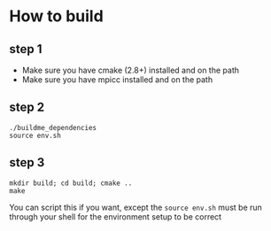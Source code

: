 
# How to build 

## step 1

- Make sure you have cmake (2.8+) installed and on the path
- Make sure you have mpicc installed and on the path

## step 2

    ./buildme_dependencies
    source env.sh

## step 3

    mkdir build; cd build; cmake ..
    make


You can script this if you want, except the `source env.sh` 
must be run through your shell for the environment setup to be correct

